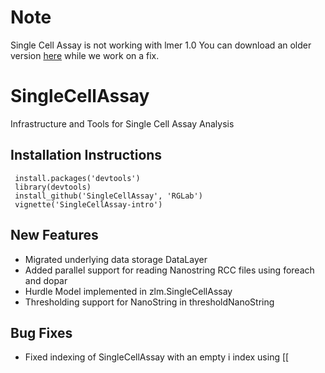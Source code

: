 Note
======
Single Cell Assay is not working with lmer 1.0
You can download an older version [here](http://cran.r-project.org/src/contrib/Archive/lme4/lme4_0.999999-2.tar.gz)
while we work on a fix.

SingleCellAssay
===============

Infrastructure and Tools for Single Cell Assay Analysis


Installation Instructions
------------
     install.packages('devtools')
     library(devtools)
     install_github('SingleCellAssay', 'RGLab')
     vignette('SingleCellAssay-intro')


New Features 
------------
- Migrated underlying data storage DataLayer
- Added parallel support for reading Nanostring RCC files using foreach and dopar
- Hurdle Model implemented in zlm.SingleCellAssay
- Thresholding support for NanoString in thresholdNanoString

Bug Fixes
----------
- Fixed indexing of SingleCellAssay with an empty i index using [[

